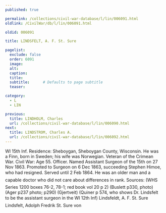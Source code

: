 ```yaml
---
published: true

permalink: /collections/civil-war-database/l/lin/006091.html
oldlink: /CivilWar/db/l/lin/006091.html

oldid: 006091

title: LINDSFELT, A. F. St. Sure

pagelist:
  exclude: false
  order: 6091
  image: 
  alt:
  caption:
  title:
  subtitle:      # Defaults to page subtitle
  teaser:

category: 
  - L 
  - LIN

previous:
  title: LINDHOLM, Charles
  url: /collections/civil-war-database/l/lin/006090.html  
next:
  title: LINDSTROM, Charles A.
  url: /collections/civil-war-database/l/lin/006092.html   
---
```

WI 15th Inf. Residence: Sheboygan, Sheboygan County, Wisconsin. He was a Finn, born in Sweden; his wife was Norwegian. Veteran of the Crimean War. Civil War: Age 55. Officer. Named Assistant Surgeon of the 15th on 27 Nov 1863. Promoted to Surgeon on 6 Dec 1863, succeeding Stephen Himoe, who had resigned. Served until 2 Feb 1864. &#147;He was an older man and a capable doctor who did not care about differences in rank.&#148; Sources: (WHS Series 1200 boxes 76-2, 78-1; red book vol 20 p 2) (Buslett p330, photo) (Ager p237 photo; p290) (Gjertveit) (Quiner p 574, who shows Dr. Lindsfelt to be the assistant surgeon in the WI 12th Inf) &#147;Lindsfeldt, A. F. St. Sure&#148; &#147;Lindsfelt, Adolph Fredrik St. Sure von&#148;